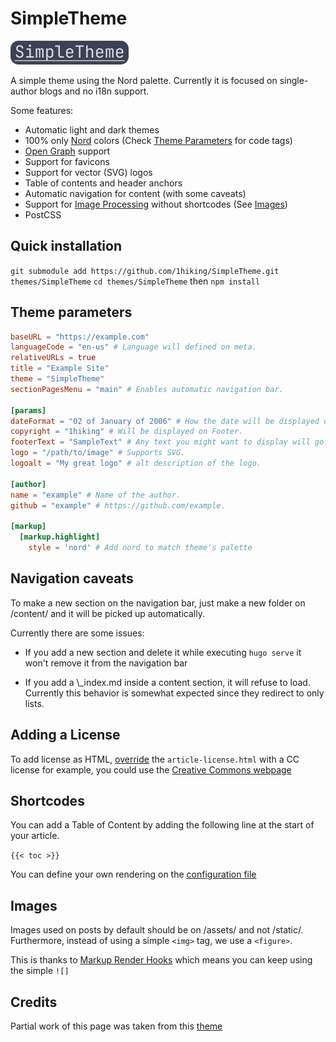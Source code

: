 # SimpleTheme

![The words "Simple theme" with a white palette and bluish background](simpletheme.png)

A simple theme using the Nord palette. Currently it is focused on single-author blogs and no i18n support.

Some features:

- Automatic light and dark themes
- 100% only [Nord](https://www.nordtheme.com/) colors (Check [Theme Parameters](#theme-parameters) for code tags)
- [Open Graph](https://ogp.me/) support
- Support for favicons
- Support for vector (SVG) logos
- Table of contents and header anchors
- Automatic navigation for content (with some caveats)
- Support for [Image Processing](https://gohugo.io/content-management/image-processing/) without shortcodes (See [Images](#Images))
- PostCSS

## Quick installation

`git submodule add https://github.com/1hiking/SimpleTheme.git themes/SimpleTheme`
`cd themes/SimpleTheme` then `npm install`

## Theme parameters

```TOML
baseURL = "https://example.com"
languageCode = "en-us" # Language will defined on meta.
relativeURLs = true
title = "Example Site"
theme = "SimpleTheme"
sectionPagesMenu = "main" # Enables automatic navigation bar.

[params]
dateFormat = "02 of January of 2006" # How the date will be displayed on posts.
copyright = "1hiking" # Will be displayed on Footer.
footerText = "SampleText" # Any text you might want to display will go here.
logo = "/path/to/image" # Supports SVG.
logoalt = "My great logo" # alt description of the logo.

[author]
name = "example" # Name of the author.
github = "example" # https://github.com/example.

[markup]
  [markup.highlight]
    style = 'nord' # Add nord to match theme's palette
```

## Navigation caveats

To make a new section on the navigation bar, just make a new folder on /content/ and it will be picked up automatically.

Currently there are some issues:

- If you add a new section and delete it while executing `hugo serve` it won't remove it from the navigation bar

- If you add a \\\_index.md inside a content section, it will refuse to load. Currently this behavior is somewhat expected since they redirect to only lists.

## Adding a License

To add license as HTML, [override](https://gohugo.io/templates/lookup-order/) the `article-license.html` with a CC license for example, you could use the
[Creative Commons webpage](https://creativecommons.org/choose/)

## Shortcodes

You can add a Table of Content by adding the following line at the start of your article.

`{{< toc >}}`

You can define your own rendering on the [configuration file](https://gohugo.io/getting-started/configuration-markup#table-of-contents)

## Images

Images used on posts by default should be on /assets/ and not /static/. Furthermore, instead of using a simple `<img>` tag, we use a `<figure>`.

This is thanks to [Markup Render Hooks](https://gohugo.io/getting-started/configuration-markup#markdown-render-hooks) which means you can keep using the simple
`![]`

## Credits

Partial work of this page was taken from this [theme](https://github.com/qua3k/blog-theme)
